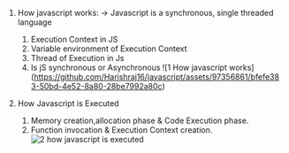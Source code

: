 1. How javascript works:
   -> Javascript is a synchronous, single threaded language
   1. Execution Context in JS
   2. Variable environment of Execution Context
   3. Thread of Execution in Js
   4. Is jS synchronous or Asynchronous
   ![1  How javascript works]
   (https://github.com/Harishraj16/javascript/assets/97356861/bfefe383-50bd-4e52-8a80-28be7992a80c)


3. How Javascript is Executed
   1. Memory creation,allocation phase & Code Execution phase.
   2. Function invocation & Execution Context creation.
![2  how javascript is executed](https://github.com/Harishraj16/javascript/assets/97356861/8e55b979-73e3-4dcd-8e77-75e870a3d0a3)

